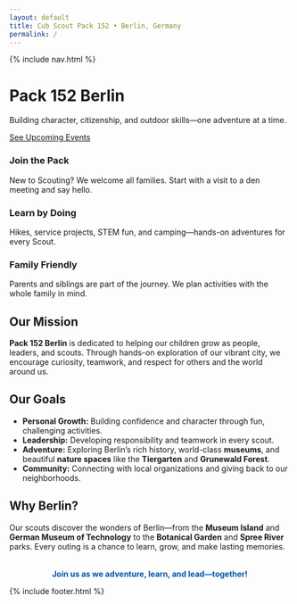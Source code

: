 ```yaml
---
layout: default
title: Cub Scout Pack 152 • Berlin, Germany
permalink: /
---
```


{% include nav.html %}

<div class="hero">
  <div class="hero__inner">
    <h1>Pack 152 Berlin</h1>
    <p>Building character, citizenship, and outdoor skills—one adventure at a time.</p>
    <a class="btn" href="{{ '/events/' | relative_url }}">See Upcoming Events</a>
  </div>
</div>

<div class="features">
  <div class="feature">
    <h3>Join the Pack</h3>
    <p>New to Scouting? We welcome all families. Start with a visit to a den meeting and say hello.</p>
  </div>
  <div class="feature">
    <h3>Learn by Doing</h3>
    <p>Hikes, service projects, STEM fun, and camping—hands-on adventures for every Scout.</p>
  </div>
  <div class="feature">
    <h3>Family Friendly</h3>
    <p>Parents and siblings are part of the journey. We plan activities with the whole family in mind.</p>
  </div>
</div>


## Our Mission

**Pack 152 Berlin** is dedicated to helping our children grow as people, leaders, and scouts. Through hands-on exploration of our vibrant city, we encourage curiosity, teamwork, and respect for others and the world around us.

## Our Goals

- **Personal Growth:** Building confidence and character through fun, challenging activities.
- **Leadership:** Developing responsibility and teamwork in every scout.
- **Adventure:** Exploring Berlin’s rich history, world-class **museums**, and beautiful **nature spaces** like the **Tiergarten** and **Grunewald Forest**.
- **Community:** Connecting with local organizations and giving back to our neighborhoods.

## Why Berlin?

Our scouts discover the wonders of Berlin—from the **Museum Island** and **German Museum of Technology** to the **Botanical Garden** and **Spree River** parks. Every outing is a chance to learn, grow, and make lasting memories.

<div style="font-weight:700; color:#0055a4; text-align:center; margin-top:2rem;">
Join us as we adventure, learn, and lead—together!
</div>

{% include footer.html %}